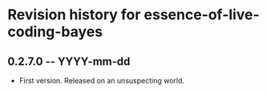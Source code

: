 # Revision history for essence-of-live-coding-bayes

## 0.2.7.0 -- YYYY-mm-dd

* First version. Released on an unsuspecting world.
